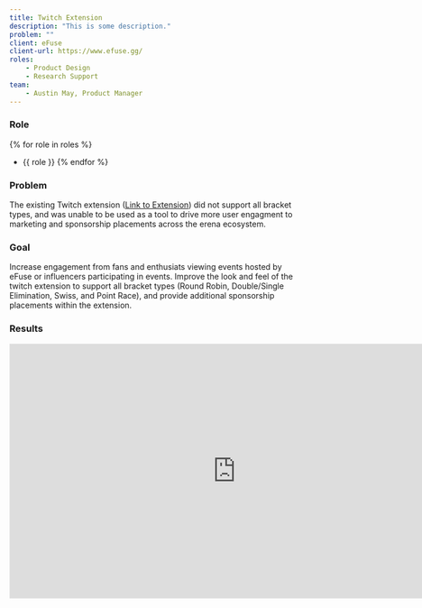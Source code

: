 ```yaml
---
title: Twitch Extension
description: "This is some description."
problem: ""
client: eFuse
client-url: https://www.efuse.gg/
roles:
    - Product Design
    - Research Support
team:
    - Austin May, Product Manager
---
```


### Role 
{% for role in roles %}
- {{ role }}
{% endfor %}

### Problem
The existing Twitch extension ([Link to Extension](https://dashboard.twitch.tv/extensions/7n05t3351hle0tx07a4uejyjmk8aay-1.4.6)) did not support all bracket types, and was unable to be used as a tool to drive more user engagment to marketing and sponsorship placements across the erena ecosystem. 

### Goal
Increase engagement from fans and enthusiats viewing events hosted by eFuse or influencers participating in events. Improve the look and feel of the twitch extension to support all bracket types (Round Robin, Double/Single Elimination, Swiss, and Point Race), and provide additional sponsorship placements within the extension. 

### Results

<iframe style="border: 1px solid rgba(0, 0, 0, 0.1);" width="800" height="450" src="https://www.figma.com/embed?embed_host=share&url=https%3A%2F%2Fwww.figma.com%2Fproto%2FmauJERpc2w2i6EteeTsLd0%2FTwitch-Extension%3Fpage-id%3D226%253A143151%26type%3Ddesign%26node-id%3D226-157507%26viewport%3D401%252C-120%252C0.05%26t%3Dx4POUBsirglu2NmA-1%26scaling%3Dmin-zoom%26starting-point-node-id%3D226%253A157507%26mode%3Ddesign" allowfullscreen></iframe>